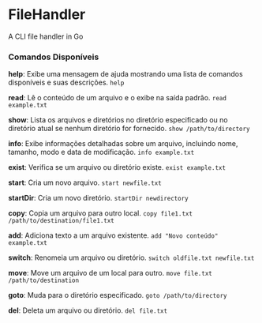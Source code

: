 # FileHandler
A CLI file handler in Go

### Comandos Disponíveis
**help**: Exibe uma mensagem de ajuda mostrando uma lista de comandos disponíveis e suas descrições.
```help```

**read**: Lê o conteúdo de um arquivo e o exibe na saída padrão.
```read example.txt```

**show**: Lista os arquivos e diretórios no diretório especificado ou no diretório atual se nenhum diretório for fornecido.
```show /path/to/directory```

**info**: Exibe informações detalhadas sobre um arquivo, incluindo nome, tamanho, modo e data de modificação.
```info example.txt```

**exist**: Verifica se um arquivo ou diretório existe.
```exist example.txt```

**start**: Cria um novo arquivo.
```start newfile.txt```

**startDir**: Cria um novo diretório.
```startDir newdirectory```

**copy**: Copia um arquivo para outro local.
```copy file1.txt /path/to/destination/file1.txt```

**add**: Adiciona texto a um arquivo existente.
```add "Novo conteúdo" example.txt```

**switch**: Renomeia um arquivo ou diretório.
```switch oldfile.txt newfile.txt```

**move**: Move um arquivo de um local para outro.
```move file.txt /path/to/destination```

**goto**: Muda para o diretório especificado.
```goto /path/to/directory```

**del**: Deleta um arquivo ou diretório.
```del file.txt```
